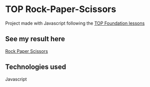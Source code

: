 # TOP Rock-Paper-Scissors

Project made with Javascript following the <a href="https://www.theodinproject.com/" target="_blank" rel="noopener noreferrer">TOP Foundation lessons</a>

## See my result here

 <a href="https://kfontana.github.io/rock-paper-scissors/" target="_blank" rel="noopener noreferrer">Rock Paper Scissors</a>

## Technologies used

  Javascript
